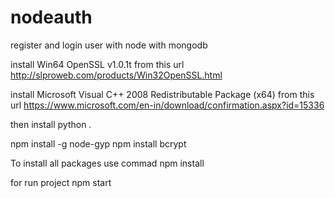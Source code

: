 # nodeauth
register and login user with node with mongodb

install Win64 OpenSSL v1.0.1t from this url http://slproweb.com/products/Win32OpenSSL.html

install Microsoft Visual C++ 2008 Redistributable Package (x64) from this url https://www.microsoft.com/en-in/download/confirmation.aspx?id=15336

then install python .

npm install -g node-gyp
npm install bcrypt


To install all packages use commad
npm install 

for run project
npm start 


